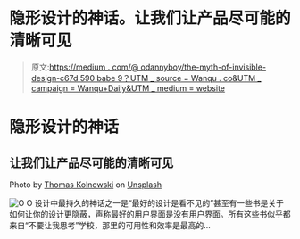 # 隐形设计的神话。让我们让产品尽可能的清晰可见

> 原文:[https://medium . com/@ odannyboy/the-myth-of-invisible-design-c67d 590 babe 9？UTM _ source = Wanqu . co&UTM _ campaign = Wanqu+Daily&UTM _ medium = website](https://medium.com/@odannyboy/the-myth-of-invisible-design-c67d590babe9?utm_source=wanqu.co&utm_campaign=Wanqu+Daily&utm_medium=website)

# 隐形设计的神话

## 让我们让产品尽可能的清晰可见



Photo by [Thomas Kolnowski](https://unsplash.com/@tkolnowski?utm_source=medium&utm_medium=referral) on [Unsplash](https://unsplash.com?utm_source=medium&utm_medium=referral)



![O](../Images/d807619d2c6845ff652fdac5b0468ef1.png)  O 设计中最持久的神话之一是“最好的设计是看不见的”甚至有一些书是关于如何让你的设计更隐蔽，声称最好的用户界面是没有用户界面。所有这些书似乎都来自“不要让我思考”学校，那里的可用性和效率是最高的…